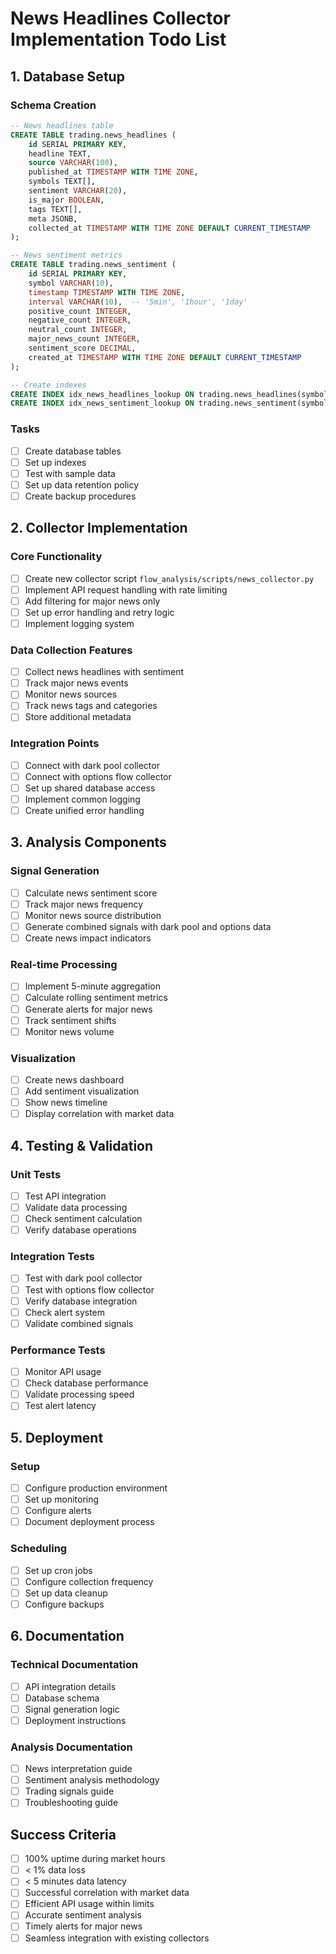 # News Headlines Collector Implementation Todo List

## 1. Database Setup

### Schema Creation
```sql
-- News headlines table
CREATE TABLE trading.news_headlines (
    id SERIAL PRIMARY KEY,
    headline TEXT,
    source VARCHAR(100),
    published_at TIMESTAMP WITH TIME ZONE,
    symbols TEXT[],
    sentiment VARCHAR(20),
    is_major BOOLEAN,
    tags TEXT[],
    meta JSONB,
    collected_at TIMESTAMP WITH TIME ZONE DEFAULT CURRENT_TIMESTAMP
);

-- News sentiment metrics
CREATE TABLE trading.news_sentiment (
    id SERIAL PRIMARY KEY,
    symbol VARCHAR(10),
    timestamp TIMESTAMP WITH TIME ZONE,
    interval VARCHAR(10),  -- '5min', '1hour', '1day'
    positive_count INTEGER,
    negative_count INTEGER,
    neutral_count INTEGER,
    major_news_count INTEGER,
    sentiment_score DECIMAL,
    created_at TIMESTAMP WITH TIME ZONE DEFAULT CURRENT_TIMESTAMP
);

-- Create indexes
CREATE INDEX idx_news_headlines_lookup ON trading.news_headlines(symbols, published_at);
CREATE INDEX idx_news_sentiment_lookup ON trading.news_sentiment(symbol, timestamp, interval);
```

### Tasks
- [ ] Create database tables
- [ ] Set up indexes
- [ ] Test with sample data
- [ ] Set up data retention policy
- [ ] Create backup procedures

## 2. Collector Implementation

### Core Functionality
- [ ] Create new collector script `flow_analysis/scripts/news_collector.py`
- [ ] Implement API request handling with rate limiting
- [ ] Add filtering for major news only
- [ ] Set up error handling and retry logic
- [ ] Implement logging system

### Data Collection Features
- [ ] Collect news headlines with sentiment
- [ ] Track major news events
- [ ] Monitor news sources
- [ ] Track news tags and categories
- [ ] Store additional metadata

### Integration Points
- [ ] Connect with dark pool collector
- [ ] Connect with options flow collector
- [ ] Set up shared database access
- [ ] Implement common logging
- [ ] Create unified error handling

## 3. Analysis Components

### Signal Generation
- [ ] Calculate news sentiment score
- [ ] Track major news frequency
- [ ] Monitor news source distribution
- [ ] Generate combined signals with dark pool and options data
- [ ] Create news impact indicators

### Real-time Processing
- [ ] Implement 5-minute aggregation
- [ ] Calculate rolling sentiment metrics
- [ ] Generate alerts for major news
- [ ] Track sentiment shifts
- [ ] Monitor news volume

### Visualization
- [ ] Create news dashboard
- [ ] Add sentiment visualization
- [ ] Show news timeline
- [ ] Display correlation with market data

## 4. Testing & Validation

### Unit Tests
- [ ] Test API integration
- [ ] Validate data processing
- [ ] Check sentiment calculation
- [ ] Verify database operations

### Integration Tests
- [ ] Test with dark pool collector
- [ ] Test with options flow collector
- [ ] Verify database integration
- [ ] Check alert system
- [ ] Validate combined signals

### Performance Tests
- [ ] Monitor API usage
- [ ] Check database performance
- [ ] Validate processing speed
- [ ] Test alert latency

## 5. Deployment

### Setup
- [ ] Configure production environment
- [ ] Set up monitoring
- [ ] Configure alerts
- [ ] Document deployment process

### Scheduling
- [ ] Set up cron jobs
- [ ] Configure collection frequency
- [ ] Set up data cleanup
- [ ] Configure backups

## 6. Documentation

### Technical Documentation
- [ ] API integration details
- [ ] Database schema
- [ ] Signal generation logic
- [ ] Deployment instructions

### Analysis Documentation
- [ ] News interpretation guide
- [ ] Sentiment analysis methodology
- [ ] Trading signals guide
- [ ] Troubleshooting guide

## Success Criteria
- [ ] 100% uptime during market hours
- [ ] < 1% data loss
- [ ] < 5 minutes data latency
- [ ] Successful correlation with market data
- [ ] Efficient API usage within limits
- [ ] Accurate sentiment analysis
- [ ] Timely alerts for major news
- [ ] Seamless integration with existing collectors 
